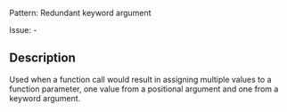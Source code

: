 Pattern: Redundant keyword argument

Issue: -

## Description

Used when a function call would result in assigning multiple values to a function parameter, one value from a positional argument and one from a keyword argument.